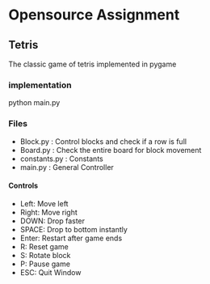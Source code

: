 # Opensource Assignment

## Tetris
The classic game of tetris implemented in pygame
    
### implementation
python main.py

### Files
* Block.py : Control blocks and check if a row is full
* Board.py : Check the entire board for block movement
* constants.py : Constants
* main.py : General Controller

#### Controls
* Left: Move left
* Right: Move right
* DOWN: Drop faster
* SPACE: Drop to bottom instantly
* Enter: Restart after game ends
* R: Reset game
* S: Rotate block
* P: Pause game
* ESC: Quit Window
